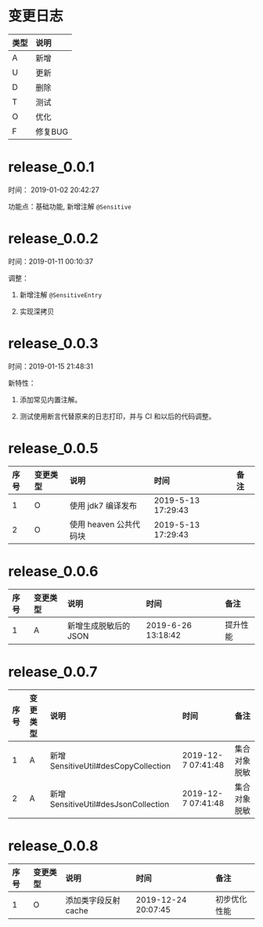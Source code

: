 # 变更日志

| 类型 | 说明 |
|:----|:----|
| A | 新增 |
| U | 更新 |
| D | 删除 |
| T | 测试 |
| O | 优化 |
| F | 修复BUG |

# release_0.0.1

时间： 2019-01-02 20:42:27

功能点：基础功能, 新增注解 `@Sensitive`


# release_0.0.2

时间：2019-01-11 00:10:37

调整：

1. 新增注解 `@SensitiveEntry`

2. 实现深拷贝

# release_0.0.3

时间：2019-01-15 21:48:31

新特性：

1. 添加常见内置注解。

2. 测试使用断言代替原来的日志打印，并与 CI 和以后的代码调整。

# release_0.0.5

| 序号 | 变更类型 | 说明 | 时间 | 备注 |
|:---|:---|:---|:---|:--|
| 1 | O | 使用 jdk7 编译发布 | 2019-5-13 17:29:43 | |
| 2 | O | 使用 heaven 公共代码块 | 2019-5-13 17:29:43 | |

# release_0.0.6

| 序号 | 变更类型 | 说明 | 时间 | 备注 |
|:---|:---|:---|:---|:--|
| 1 | A | 新增生成脱敏后的 JSON | 2019-6-26 13:18:42 | 提升性能 |

# release_0.0.7

| 序号 | 变更类型 | 说明 | 时间 | 备注 |
|:---|:---|:---|:---|:--|
| 1 | A | 新增 SensitiveUtil#desCopyCollection | 2019-12-7 07:41:48 | 集合对象脱敏 |
| 2 | A | 新增 SensitiveUtil#desJsonCollection | 2019-12-7 07:41:48 | 集合对象脱敏 |

# release_0.0.8

| 序号 | 变更类型 | 说明 | 时间 | 备注 |
|:---|:---|:---|:---|:--|
| 1 | O | 添加类字段反射 cache | 2019-12-24 20:07:45 | 初步优化性能 |